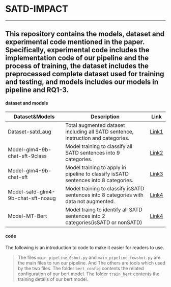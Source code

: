 # SATD-IMPACT
---
This  repository contains the models, dataset and experimental code mentioned in the paper. Specifically, experimental code includes the implementation code of our pipeline and the process of training, the dataset includes the preprocessed complete dataset used for training and testing, and models includes our models in pipeline and RQ1-3.
---
#### dataset and models

| Dataset&Models| Description | Link |
| ----------- | ----------- | --------- |
| Dataset-satd_aug | Total augmented dataset including all SATD sentence, instruction and categories. | [Link1](https://box.nju.edu.cn/library/9b4776c1-af53-4cec-b7c6-60a33f918280/SATD-IMPACT/aug_dataset) |
| Model-glm4-9b-chat-sft-9class | Model training to classify all SATD sentences into 9 categories. | [Link2](https://huggingface.co/chaos1203/satd-glm4-9b-chat-sft-9class) |
| Model-glm4-9b-chat-sft | Model training to apply in pipeline to classify isSATD sentences into 8 categories. | [Link3](https://huggingface.co/chaos1203/satd-glm4-9b-chat-sft) |
| Model-satd-glm4-9b-chat-sft-noaug | Model training to classify isSATD sentences into 8 categories with data not augmented. | [Link4](https://huggingface.co/chaos1203/satd-glm4-9b-chat-sft-noaug) |
| Model-MT-Bert | Model traing to identify all SATD sentences into 2 categories(isSATD or nonSATD) | [Link4](https://box.nju.edu.cn/f/a9455caeac9547159ff2/?dl=1) |

#### code
The following is an introduction to code to make it easier for readers to use.
> The files `main_pipeline_0shot.py` and `main_pipeline_fewshot.py` are the main files to run our pipeline. And The others are tools which used by the two files. The folder `bert_config` contents the related configuration of our bert model. The folder `train_bert` contents the training details of our bert model.
